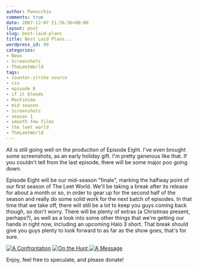 ```yaml
---
author: Pwnocchio
comments: true
date: 2007-12-07 21:56:56+00:00
layout: post
slug: best-laid-plans
title: Best Laid Plans...
wordpress_id: 99
categories:
- News
- Screenshots
- TheLeetWorld
tags:
- counter-strike source
- css
- episode 8
- if it bleeds
- Machinima
- mid season
- Screenshots
- season 1
- smooth few films
- the leet world
- TheLeetWorld
---
```


All is still going well on the production of Episode Eight.  I've even brought some screenshots, as an early holiday gift.  I'm pretty generous like that.  If you couldn't tell from the last episode, there will be some major poo going down.

Episode Eight will be our mid-season "finale", marking the halfway point of our first season of The Leet World.  We'll be taking a break after its release for about a month or so, in order to gear up for the second half of the season and really do some solid work for the next batch of episodes.  In that time that we take off, there will still be a lot to keep you guys coming back though, so don't worry.  There will be plenty of extras (a Christmas present, perhaps?), as well as a look into some other things that we're getting our hands in right now, including an upcoming Halo 3 short.   That break should give you guys plenty to look forward to as far as the show goes, that's for sure.

[![A Confrontation](http://www.smoothfewfilms.com/wp-content/uploads/2007/12/tlw108_screen1.thumbnail.jpg)](http://www.smoothfewfilms.com/wp-content/uploads/2007/12/tlw108_screen1.jpg) [![On the Hunt](http://www.smoothfewfilms.com/wp-content/uploads/2007/12/tlw108_screen2.thumbnail.jpg) ](http://www.smoothfewfilms.com/wp-content/uploads/2007/12/tlw108_screen2.jpg)[![A Message](http://www.smoothfewfilms.com/wp-content/uploads/2007/12/tlw108_screen3.thumbnail.jpg)](http://www.smoothfewfilms.com/wp-content/uploads/2007/12/tlw108_screen3.jpg)

Enjoy, feel free to speculate, and please donate!
